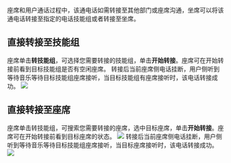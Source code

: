  座席和用户通话过程中，该通电话如需转接至其他部门或座席沟通，坐席可以将该通电话转接至指定的电话技能组或者转接至坐席。
## 直接转接至技能组
座席单击**转技能组**，可选择您需要转接的技能组，单击**开始转接**。座席可在开始转接前看到目标技能组是否有空闲座席。
转接后当前座席侧电话挂断，用户侧听到等待音乐等待目标技能组座席接听，当目标技能组有座席接听时，该电话转接成功。
![](https://qcloudimg.tencent-cloud.cn/raw/fc78ac4fbf02d6ebce07bcaf82d215c1.png)

## 直接转接至座席
座席单击转技能组，可搜索您需要转接的座席，选中目标座席，单击**开始转接**。座席可在开始转接前看到目标座席的状态。
![](https://qcloudimg.tencent-cloud.cn/raw/d9ecb42202f294823c1c3344fd0aff16.png)
转接后当前座席侧电话挂断，用户侧听到等待音乐等待目标技能组座席接听，当目标座席接听时，该电话转接成功。
![](https://qcloudimg.tencent-cloud.cn/raw/fdbc43df256c63e6e7d1688c10bdad05.png)
